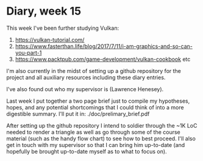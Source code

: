 # Diary, week 15

This week I've been further studying Vulkan:

   1. https://vulkan-tutorial.com/
   2. https://www.fasterthan.life/blog/2017/7/11/i-am-graphics-and-so-can-you-part-1
   3. https://www.packtpub.com/game-development/vulkan-cookbook
   etc

I'm also currently in the midst of setting up a github repository for the project and all auxiliary resources including these diary entries.

I've also found out who my supervisor is (Lawrence Henesey). 

Last week I put together a two page brief just to compile my hypotheses, hopes, and any potential shortcomings that I could think of into a more digestible summary. I'll put it in: ./doc/prelimary_brief.pdf

After setting up the github repository I intend to soldier through the ~1K LoC needed to render a triangle as well as go through some of the course material (such as the handy flow chart) to see how to best proceed. I'll also get in touch with my supervisor so that I can bring him up-to-date (and hopefully be brought up-to-date myself as to what to focus on).
